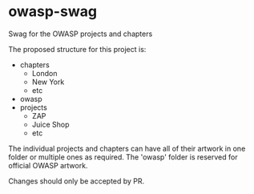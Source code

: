 # owasp-swag
Swag for the OWASP projects and chapters

The proposed structure for this project is:

* chapters
  * London
  * New York
  * etc
* owasp
* projects
  * ZAP
  * Juice Shop
  * etc
  
The individual projects and chapters can have all of their artwork in one folder or multiple ones as required. The 'owasp' folder is reserved for official OWASP artwork.

Changes should only be accepted by PR.

